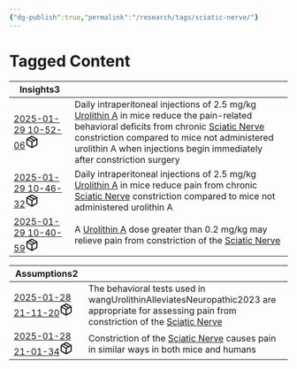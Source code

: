```yaml
---
{"dg-publish":true,"permalink":"/research/tags/sciatic-nerve/"}
---
```


# Tagged Content
<div><table class="dataview table-view-table"><thead class="table-view-thead"><tr class="table-view-tr-header"><th class="table-view-th"><span>Insights</span><span class="dataview small-text">3</span></th><th class="table-view-th"><span></span></th></tr></thead><tbody class="table-view-tbody"><tr><td><span><a data-tooltip-position="top" aria-label="Research/Insights/2025-01-29 10-52-06.md" data-href="Research/Insights/2025-01-29 10-52-06.md" href="Research/Insights/2025-01-29 10-52-06.md" class="internal-link" target="_blank" rel="noopener nofollow" fileclass-name="Research Links">2025-01-29 10-52-06</a><a class="metadata-menu fileclass-icon"><svg xmlns="http://www.w3.org/2000/svg" width="24" height="24" viewBox="0 0 24 24" fill="none" stroke="currentColor" stroke-width="2" stroke-linecap="round" stroke-linejoin="round" class="svg-icon lucide-package"><path d="m7.5 4.27 9 5.15"></path><path d="M21 8a2 2 0 0 0-1-1.73l-7-4a2 2 0 0 0-2 0l-7 4A2 2 0 0 0 3 8v8a2 2 0 0 0 1 1.73l7 4a2 2 0 0 0 2 0l7-4A2 2 0 0 0 21 16Z"></path><path d="m3.3 7 8.7 5 8.7-5"></path><path d="M12 22V12"></path></svg></a></span></td><td><span>Daily intraperitoneal injections of 2.5 mg/kg <a data-href="Urolithin A" href="Urolithin A" class="internal-link" target="_blank" rel="noopener nofollow">Urolithin A</a> in mice reduce the pain-related behavioral deficits from chronic <a data-href="Sciatic Nerve" href="Sciatic Nerve" class="internal-link" target="_blank" rel="noopener nofollow">Sciatic Nerve</a> constriction compared to mice not administered urolithin A when injections begin immediately after constriction surgery</span></td></tr><tr><td><span><a data-tooltip-position="top" aria-label="Research/Insights/2025-01-29 10-46-32.md" data-href="Research/Insights/2025-01-29 10-46-32.md" href="Research/Insights/2025-01-29 10-46-32.md" class="internal-link" target="_blank" rel="noopener nofollow" fileclass-name="Research Links">2025-01-29 10-46-32</a><a class="metadata-menu fileclass-icon"><svg xmlns="http://www.w3.org/2000/svg" width="24" height="24" viewBox="0 0 24 24" fill="none" stroke="currentColor" stroke-width="2" stroke-linecap="round" stroke-linejoin="round" class="svg-icon lucide-package"><path d="m7.5 4.27 9 5.15"></path><path d="M21 8a2 2 0 0 0-1-1.73l-7-4a2 2 0 0 0-2 0l-7 4A2 2 0 0 0 3 8v8a2 2 0 0 0 1 1.73l7 4a2 2 0 0 0 2 0l7-4A2 2 0 0 0 21 16Z"></path><path d="m3.3 7 8.7 5 8.7-5"></path><path d="M12 22V12"></path></svg></a></span></td><td><span>Daily intraperitoneal injections of 2.5 mg/kg <a data-href="Urolithin A" href="Urolithin A" class="internal-link" target="_blank" rel="noopener nofollow">Urolithin A</a> in mice reduce pain from chronic <a data-href="Sciatic Nerve" href="Sciatic Nerve" class="internal-link" target="_blank" rel="noopener nofollow">Sciatic Nerve</a> constriction compared to mice not administered urolithin A</span></td></tr><tr><td><span><a data-tooltip-position="top" aria-label="Research/Insights/2025-01-29 10-40-59.md" data-href="Research/Insights/2025-01-29 10-40-59.md" href="Research/Insights/2025-01-29 10-40-59.md" class="internal-link" target="_blank" rel="noopener nofollow" fileclass-name="Research Links">2025-01-29 10-40-59</a><a class="metadata-menu fileclass-icon"><svg xmlns="http://www.w3.org/2000/svg" width="24" height="24" viewBox="0 0 24 24" fill="none" stroke="currentColor" stroke-width="2" stroke-linecap="round" stroke-linejoin="round" class="svg-icon lucide-package"><path d="m7.5 4.27 9 5.15"></path><path d="M21 8a2 2 0 0 0-1-1.73l-7-4a2 2 0 0 0-2 0l-7 4A2 2 0 0 0 3 8v8a2 2 0 0 0 1 1.73l7 4a2 2 0 0 0 2 0l7-4A2 2 0 0 0 21 16Z"></path><path d="m3.3 7 8.7 5 8.7-5"></path><path d="M12 22V12"></path></svg></a></span></td><td><span>A <a data-href="Urolithin A" href="Urolithin A" class="internal-link" target="_blank" rel="noopener nofollow">Urolithin A</a> dose greater than 0.2 mg/kg may relieve pain from constriction of the <a data-href="Sciatic Nerve" href="Sciatic Nerve" class="internal-link" target="_blank" rel="noopener nofollow">Sciatic Nerve</a></span></td></tr></tbody></table></div><div><table class="dataview table-view-table"><thead class="table-view-thead"><tr class="table-view-tr-header"><th class="table-view-th"><span>Assumptions</span><span class="dataview small-text">2</span></th><th class="table-view-th"><span></span></th></tr></thead><tbody class="table-view-tbody"><tr><td><span><a data-tooltip-position="top" aria-label="Research/Assumptions/2025-01-28 21-11-20.md" data-href="Research/Assumptions/2025-01-28 21-11-20.md" href="Research/Assumptions/2025-01-28 21-11-20.md" class="internal-link" target="_blank" rel="noopener nofollow" fileclass-name="Research Links">2025-01-28 21-11-20</a><a class="metadata-menu fileclass-icon"><svg xmlns="http://www.w3.org/2000/svg" width="24" height="24" viewBox="0 0 24 24" fill="none" stroke="currentColor" stroke-width="2" stroke-linecap="round" stroke-linejoin="round" class="svg-icon lucide-package"><path d="m7.5 4.27 9 5.15"></path><path d="M21 8a2 2 0 0 0-1-1.73l-7-4a2 2 0 0 0-2 0l-7 4A2 2 0 0 0 3 8v8a2 2 0 0 0 1 1.73l7 4a2 2 0 0 0 2 0l7-4A2 2 0 0 0 21 16Z"></path><path d="m3.3 7 8.7 5 8.7-5"></path><path d="M12 22V12"></path></svg></a></span></td><td><span>The behavioral tests used in wangUrolithinAlleviatesNeuropathic2023 are appropriate for assessing pain from constriction of the <a data-href="Sciatic Nerve" href="Sciatic Nerve" class="internal-link" target="_blank" rel="noopener nofollow">Sciatic Nerve</a></span></td></tr><tr><td><span><a data-tooltip-position="top" aria-label="Research/Assumptions/2025-01-28 21-01-34.md" data-href="Research/Assumptions/2025-01-28 21-01-34.md" href="Research/Assumptions/2025-01-28 21-01-34.md" class="internal-link" target="_blank" rel="noopener nofollow" fileclass-name="Research Links">2025-01-28 21-01-34</a><a class="metadata-menu fileclass-icon"><svg xmlns="http://www.w3.org/2000/svg" width="24" height="24" viewBox="0 0 24 24" fill="none" stroke="currentColor" stroke-width="2" stroke-linecap="round" stroke-linejoin="round" class="svg-icon lucide-package"><path d="m7.5 4.27 9 5.15"></path><path d="M21 8a2 2 0 0 0-1-1.73l-7-4a2 2 0 0 0-2 0l-7 4A2 2 0 0 0 3 8v8a2 2 0 0 0 1 1.73l7 4a2 2 0 0 0 2 0l7-4A2 2 0 0 0 21 16Z"></path><path d="m3.3 7 8.7 5 8.7-5"></path><path d="M12 22V12"></path></svg></a></span></td><td><span>Constriction of the <a data-href="Sciatic Nerve" href="Sciatic Nerve" class="internal-link" target="_blank" rel="noopener nofollow">Sciatic Nerve</a> causes pain in similar ways in both mice and humans</span></td></tr></tbody></table></div>

